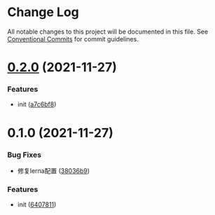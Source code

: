 # Change Log

All notable changes to this project will be documented in this file.
See [Conventional Commits](https://conventionalcommits.org) for commit guidelines.

# [0.2.0](https://github.com/HaiRongHaHA/robin-hood/compare/macaroon-ui@0.1.0...macaroon-ui@0.2.0) (2021-11-27)


### Features

* init ([a7c6bf8](https://github.com/HaiRongHaHA/robin-hood/commit/a7c6bf8e0775361b8322974152abbe804548383b))





# 0.1.0 (2021-11-27)


### Bug Fixes

* 修复lerna配置 ([38036b9](https://github.com/HaiRongHaHA/robin-hood/commit/38036b9f1bca9975c0802d9a1b18b9ceaa66cadf))


### Features

* init ([6407811](https://github.com/HaiRongHaHA/robin-hood/commit/6407811f81f70aa747c6211f11e74f69cd261eac))
